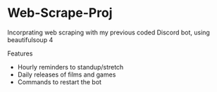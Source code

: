 # Web-Scrape-Proj
Incorprating web scraping with my previous coded Discord bot, using beautifulsoup 4

Features
- Hourly reminders to standup/stretch
- Daily releases of films and games
- Commands to restart the bot
